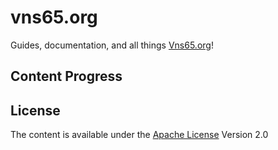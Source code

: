 # vns65.org
Guides, documentation, and all things [Vns65.org][1]!


## Content Progress


## License

The content is available under the [Apache License][2]  Version 2.0

[1]:https://vns65.org
[2]:https://www.apache.org/licenses/LICENSE-2.0.html
